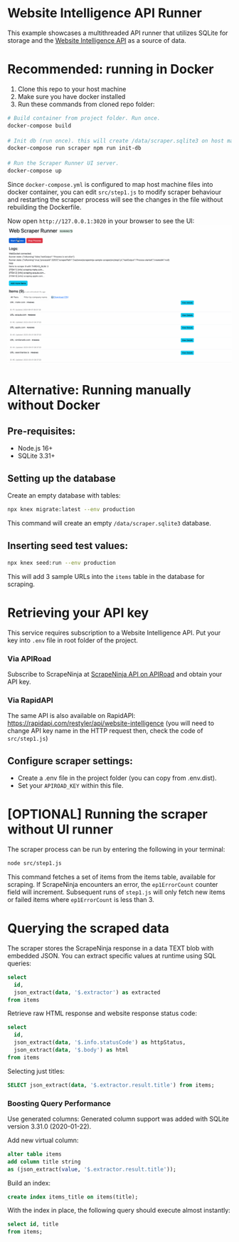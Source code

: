 # Website Intelligence API Runner
This example showcases a multithreaded API runner that utilizes SQLite for storage and the [Website Intelligence API](https://apiroad.net/marketplace/apis/company-intelligence) as a source of data. 

# Recommended: running in Docker
1. Clone this repo to your host machine
2. Make sure you have docker installed
3. Run these commands from cloned repo folder:
```bash
# Build container from project folder. Run once.
docker-compose build

# Init db (run once). this will create /data/scraper.sqlite3 on host machine, mirrored to Docker container
docker-compose run scraper npm run init-db

# Run the Scraper Runner UI server.
docker-compose up
```

Since `docker-compose.yml` is configured to map host machine files into docker container, you can edit `src/step1.js` to modify scraper behaviour and restarting the scraper process will see the changes in the file without rebuilding the Dockerfile.

Now open `http://127.0.0.1:3020` in your browser to see the UI:
![Runner Demo](./ui/static/img/runner-demo.gif)


# Alternative: Running manually without Docker
## Pre-requisites:
- Node.js 16+
- SQLite 3.31+


## Setting up the database
Create an empty database with tables:
```bash
npx knex migrate:latest --env production
```
This command will create an empty `/data/scraper.sqlite3` database.

## Inserting seed test values:
```bash
npx knex seed:run --env production
```
This will add 3 sample URLs into the `items` table in the database for scraping.

# Retrieving your API key
This service requires subscription to a Website Intelligence API. Put your key into `.env` file in root folder of the project.


### Via APIRoad
Subscribe to ScrapeNinja at [ScrapeNinja API on APIRoad](https://apiroad.net/apis/company-intelligence) and obtain your API key.

### Via RapidAPI
The same API is also available on RapidAPI: https://rapidapi.com/restyler/api/website-intelligence (you will need to change API key name in the HTTP request then, check the code of `src/step1.js`)

## Configure scraper settings:

- Create a .env file in the project folder (you can copy from .env.dist).
- Set your `APIROAD_KEY` within this file.

# [OPTIONAL] Running the scraper without UI runner
The scraper process can be run by entering the following in your terminal:
```bash
node src/step1.js
```
This command fetches a set of items from the items table, available for scraping. If ScrapeNinja encounters an error, the `ep1ErrorCount` counter field will increment. Subsequent runs of `step1.js` will only fetch new items or failed items where `ep1ErrorCount` is less than 3.



# Querying the scraped data
The scraper stores the ScrapeNinja response in a data TEXT blob with embedded JSON. You can extract specific values at runtime using SQL queries:
```sql
select
  id,
  json_extract(data, '$.extractor') as extracted
from items
```

Retrieve raw HTML response and website response status code:
```sql
select
  id,
  json_extract(data, '$.info.statusCode') as httpStatus,
  json_extract(data, '$.body') as html
from items
```

Selecting just titles:
```sql
SELECT json_extract(data, '$.extractor.result.title') from items;
```

### Boosting Query Performance

Use generated columns:
Generated column support was added with SQLite version 3.31.0 (2020-01-22).

Add new virtual column:
```sql
alter table items
add column title string
as (json_extract(value, '$.extractor.result.title'));
```

Build an index:
```sql
create index items_title on items(title);
```

With the index in place, the following query should execute almost instantly:
```sql
select id, title
from items;
```
